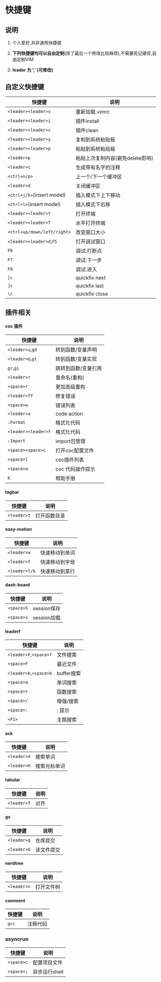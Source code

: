 # 快捷键

## 说明

1. 个人爱好,并非通用快捷键

2. **下列快捷键均可以自由定制**(除了最后一个修改比较麻烦),不需要死记硬背,自由定制VIM

3. **leader 为 ',' (可修改)**

## 自定义快捷键

| 快捷键                         | 说明                   |
| --------------------------- | -------------------- |
| `<leader><leader>s`         | 重新加载.vimrc           |
| `<leader><leader>i`         | 插件install            |
| `<leader><leader>c`         | 插件clean              |
| `<leader><leader>y`         | 复制到系统粘贴板             |
| `<leader><leader>p`         | 粘贴到系统粘贴板             |
| `<leader>p`                 | 粘贴上次复制内容(避免delete影响) |
| `<leader>c`                 | 生成带有名字的注释            |
| `<ctrl+n/p>`                | 上一个/下一个缓冲区           |
| `<leader>d`                 | 关闭缓冲区                |
| `<ctrl+j/k>`(insert model)  | 插入模式下上下移动            |
| `<ctrl+l>`(insert model)    | 插入模式下右移              |
| `<leader><leader>t`         | 打开终端                 |
| `<leader><leader>T`         | 水平打开终端               |
| `<ctrl+up/down/left/right>` | 改变窗口大小               |
| `<leader><leader>d`,`F5`    | 打开调试窗口               |
| `F6`                        | 调试:打断点               |
| `F7`                        | 调试:下一步               |
| `F8`                        | 调试:进入                |
| `[c`                        | quickfix next        |
| `]c`                        | quickfix last        |
| `\c`                        | quickfix close       |

## 插件相关

#### coc 插件

| 快捷键                 | 说明          |
| ------------------- | ----------- |
| `<leader>u`,`gd`    | 转到函数/变量声明   |
| `<leader>U`,`gt`    | 转到函数/变量实现   |
| `gr`,`gi`           | 跳转到函数/变量引用  |
| `<leader>r`         | 重命名(重构)     |
| `<space>r`          | 更加高级重构      |
| `<leader>ff`        | 修复错误        |
| `<space>w`          | 错误列表        |
| `<leader>a`         | code action |
| `:Format`           | 格式化代码       |
| `<leader><leader>f` | 格式化代码       |
| `:Import`           | import包管理   |
| `<space><space>c`   | 打开coc配置文件   |
| `<space>l`          | coc插件列表     |
| `<space>a`          | coc 代码操作提示  |
| `K`                 | 帮助手册        |

#### tagbar

| 快捷键         | 说明     |
| ----------- | ------ |
| `<leader>t` | 打开函数目录 |

#### easy-motion

| 快捷键           | 说明      |
| ------------- | ------- |
| `<leader>w`   | 快速移动到单词 |
| `<leader>f`   | 快速移动到字母 |
| `<leader>l/k` | 快速移动到某行 |

#### dash-board

| 快捷键        | 说明        |
| ---------- | --------- |
| `<space>S` | session保存 |
| `<space>s` | session加载 |

#### leaderf

| 快捷键                    | 说明       |
| ---------------------- | -------- |
| `<leader>F`,`<space>f` | 文件搜索     |
| `<space>F`             | 最近文件     |
| `<leader>b`,`<space>b` | buffer搜索 |
| `<space>a`             | 单词搜索     |
| `<space>t`             | 函数搜索     |
| `<space>/`             | 增强/搜索    |
| `<space>:`             | : 提示     |
| `<F1>`                 | 主题搜索     |

#### ack

| 快捷键         | 说明     |
| ----------- | ------ |
| `<leader>A` | 搜索单词   |
| `<leader>H` | 搜索光标单词 |

#### tabular

| 快捷键         | 说明  |
| ----------- | --- |
| `<leader>T` | 对齐  |

#### gv

| 快捷键         | 说明    |
| ----------- | ----- |
| `<leader>g` | 仓库提交  |
| `<leader>G` | 该文件提交 |

#### nerdtree

| 快捷键         | 说明    |
| ----------- | ----- |
| `<leader>n` | 打开文件树 |

#### comment

| 快捷键   | 说明   |
| ----- | ---- |
| `gcc` | 注释代码 |

### asyncrun

| 快捷键        | 说明        |
| ---------- | --------- |
| `<space>c` | 配置项目文件    |
| `<space>;` | 异步运行shell |
